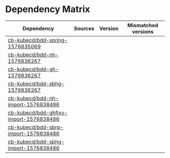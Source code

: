 # Dependency Matrix

Dependency | Sources | Version | Mismatched versions
---------- | ------- | ------- | -------------------
[cb-kubecd/bdd-spring-1576835069](https://github.com/cb-kubecd/bdd-spring-1576835069.git) |  | []() | 
[cb-kubecd/bdd-nh-1576836267](https://github.com/cb-kubecd/bdd-nh-1576836267.git) |  | []() | 
[cb-kubecd/bdd-gh-1576836267](https://github.com/cb-kubecd/bdd-gh-1576836267.git) |  | []() | 
[cb-kubecd/bdd-sbhg-1576836267](https://github.com/cb-kubecd/bdd-sbhg-1576836267.git) |  | []() | 
[cb-kubecd/bdd-nh-import-1576838486](https://github.com/cb-kubecd/bdd-nh-import-1576838486.git) |  | []() | 
[cb-kubecd/bdd-ghfjxy-import-1576838486](https://github.com/cb-kubecd/bdd-ghfjxy-import-1576838486.git) |  | []() | 
[cb-kubecd/bdd-sbrp-import-1576838486](https://github.com/cb-kubecd/bdd-sbrp-import-1576838486.git) |  | []() | 
[cb-kubecd/bdd-sbhg-import-1576838486](https://github.com/cb-kubecd/bdd-sbhg-import-1576838486.git) |  | []() | 
